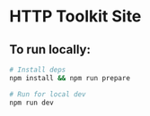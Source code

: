# HTTP Toolkit Site

## To run locally:

```bash
# Install deps
npm install && npm run prepare

# Run for local dev
npm run dev
```
